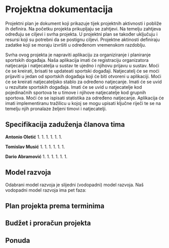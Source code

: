# Projektna dokumentacija

Projektni plan je dokument koji prikazuje tijek projektnih aktivnosti i pobliže ih definira. Na početku projekta prikupljaju se zahtjevi. Na temelju zahtjeva određuju se ciljevi i svrha projekta. U projektni plan se također uključuju i resursi koji su potrebni da se postignu ciljevi. Projektne aktinosti definiraju zadatke koji se moraju izvršiti u određenom vremenskom razdoblju.

Svrha ovog projekta je napraviti aplikaciju za organiziranje i planiranje sportskih događaja. Naša aplikacija imati će registraciju organizatora natjecanja i natjecatelja u sustav te ujedno i njihovu prijavu u sustav. Moći će se kreirati, brisati te updateati sportski događaji. Natjecatelj će se moći prijaviti u jedan od sportskih događaja koji će biti otvoreni u aplikaciji. Moći će se kreirati natjecateljsko stablo za određeno natjecanje. Imati će se uvid u rezultate sportskih događaja. Imati će se uvid u natjecatelje kod pojedinačnih sportova te u timove i njihove natjecatelje kod grupnih sportova. Moći će se ispisati statistika za određeno natjecanje. Aplikacija će imati implementiranu tražilicu u kojoj se mogu upisati ključne riječi te se na temelju njih pronalaze željeni timovi i natjecatelji. 

## Specifikacija zaduženja članova tima

**Antonio Oletić**
1. 
1. 
1. 
1. 
1. 
1. 

**Tomislav Musić**
1. 
1. 
1. 
1. 
1. 
1. 

**Dario Abramović**
1. 
1. 
1. 
1. 
1. 
1. 

## Model razvoja

Odabrani model razvoja je slijedni (vodopadni) model razvoja. Naš vodopadni model razvoja ima pet faza:

## Plan projekta prema terminima

## Budžet i proračun projekta

## Ponuda
